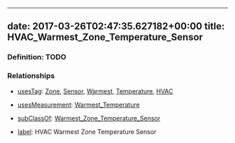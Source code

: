 
---
date: 2017-03-26T02:47:35.627182+00:00
title: HVAC_Warmest_Zone_Temperature_Sensor
---
### Definition: TODO

### Relationships

* [usesTag](https://brickschema.org/schema/1.0/BrickFrame#usesTag): [Zone](https://brickschema.org/schema/1.0/BrickTag#Zone), [Sensor](https://brickschema.org/schema/1.0/BrickTag#Sensor), [Warmest](https://brickschema.org/schema/1.0/BrickTag#Warmest), [Temperature](https://brickschema.org/schema/1.0/BrickTag#Temperature), [HVAC](https://brickschema.org/schema/1.0/BrickTag#HVAC)

* [usesMeasurement](https://brickschema.org/schema/1.0/BrickFrame#usesMeasurement): [Warmest_Temperature](https://brickschema.org/schema/1.0/Brick#Warmest_Temperature)

* [subClassOf](http://www.w3.org/2000/01/rdf-schema#subClassOf): [Warmest_Zone_Temperature_Sensor](https://brickschema.org/schema/1.0/Brick#Warmest_Zone_Temperature_Sensor)

* [label](http://www.w3.org/2000/01/rdf-schema#label): HVAC Warmest Zone Temperature Sensor
